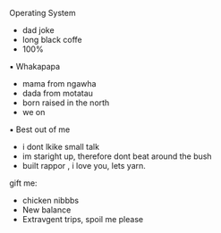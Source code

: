 Operating System
- dad joke
- long black coffe
- 100%

▪ Whakapapa
- mama from ngawha
- dada from motatau
- born raised in the north
- we on


▪ Best out of me
- i dont lkike small talk
- im staright up, therefore dont beat around the bush
- built rappor , i love you, lets yarn. 

gift me:
- chicken nibbbs
- New balance
- Extravgent trips, spoil me please